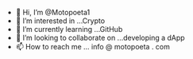 - 👋 Hi, I’m @Motopoeta1
- 👀 I’m interested in ...Crypto
- 🌱 I’m currently learning ...GitHub
- 💞️ I’m looking to collaborate on ...developing a dApp
- 📫 How to reach me ... info @ motopoeta . com

<!---
Motopoeta1/Motopoeta1 is a ✨ special ✨ repository because its `README.md` (this file) appears on your GitHub profile.
You can click the Preview link to take a look at your changes.
--->
